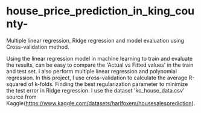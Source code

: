 # house_price_prediction_in_king_county-
Multiple linear regression, Ridge regression and model evaluation using Cross-validation method.

Using the linear regression model in machine learning to train and evaluate the results, can be easy to compare the 'Actual vs Fitted values' in the train and test set. I also perform multiple linear regression and polynomial regression. In this project, I use cross-validation to calculate the average R-squared of k-folds. Finding the best regularization parameter to minimize the test error in Ridge regression. 
I use the dataset 'kc_house_data.csv' source from Kaggle(https://www.kaggle.com/datasets/harlfoxem/housesalesprediction). 
